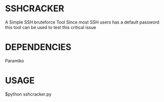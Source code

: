 # SSHCRACKER
A Simple SSH bruteforce Tool 
Since most SSH users has a default password this tool can be used to test this critical issue

# DEPENDENCIES
Paramiko

# USAGE
 $python sshcracker.py
